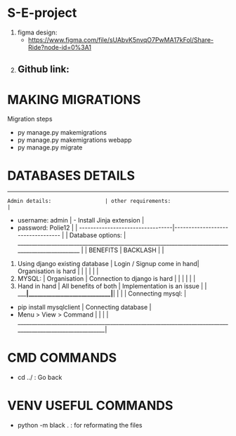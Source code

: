 # S-E-project
1. figma design: 
   - https://www.figma.com/file/sUAbvK5nvqO7PwMA17kFol/Share-Ride?node-id=0%3A1
2. Github link: 
   -

# MAKING MIGRATIONS 
Migration steps
- py manage.py makemigrations   
- py manage.py makemigrations webapp
- py manage.py migrate


# DATABASES DETAILS
__________________________________________________________________________________________________________
    Admin details:                 | other requirements:                                                  |
   - username: admin               | - Install Jinja extension                                            |
   - password: Polie12             |                                                                      |
  ---------------------------------|----------------------------------                                    |
                                                                                                          |
                                        Database options:                                                 |
_________________________________________________________________________________________________         |
                                   |       BENEFITS             |      BACKLASH                  |        |
1. Using django existing database  | Login / Signup come in hand| Organisation is hard           |        |
                                   |                            |                                |        |
2. MYSQL:                          | Organisation               | Connection to django is hard   |        |
                                   |                            |                                |        |
3. Hand in hand                    | All benefits of both       | Implementation is an issue     |        |
___________________________________|____________________________|________________________________|        |
                                                                                                          |
                                                                                                          |
Connecting mysql:                                                                                         |
- pip install mysqlclient                                                                                 |
Connecting database                                                                                       |
 - Menu > View > Command                                                                                  |
                                                                                                          |
                                                                                                          |
                                                                                                          |
__________________________________________________________________________________________________________|

# CMD COMMANDS
- cd ../ : Go back

# VENV USEFUL COMMANDS
- python -m black . : for reformating the files